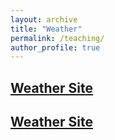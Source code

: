 ```yaml
---
layout: archive
title: "Weather"
permalink: /teaching/
author_profile: true
---
```


## [Weather Site](https://github.com/YonSci/yon_academic/blob/a59a9ff8a88d1e7e65b5cdbdd23c4843c335ae67/_teaching/ccccc.html) 

## [Weather Site](https://github.com/YonSci/yon_academic/tree/master/_teaching) 





